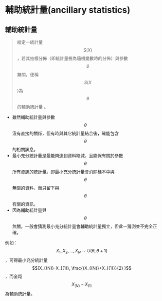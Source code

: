 # 輔助統計量(ancillary statistics)

## 輔助統計量

> 給定一統計量$$S(X)$$，若其抽樣分佈（即統計量視為隨機變數時的分佈）與參數$$\theta$$無關，便稱$$S(X$$)為$$\theta$$的輔助統計量> 。

* 雖然輔助統計量與參數$$\theta$$沒有直接的關係，但有時與其它統計量結合後，確能包含$$\theta$$的相關訊息。
* 最小充分統計量是最能夠達到資料縮減，且能保有關於參數$$\theta$$所有資訊的統計量。即最小充分統計量會消除樣本中與$$\theta$$無關的資料，而只留下與$$\theta$$有關的資訊。
* 因為輔助統計量與$$\theta$$無關，一般會猜測最小充分統計量會輔助統計量獨立，但此一猜測並不完全正確。

例如：$$X_1, X_2, \ldots, X_N \sim U(\theta, \theta +1)$$，可得最小充分統計量$$(X_{(N)}-X_{(1)}, \frac{(X_{(N)}+X_{(1)}}{2} )$$，而全距$$X_{(N)}-X_{(1)}$$為輔助統計量。

